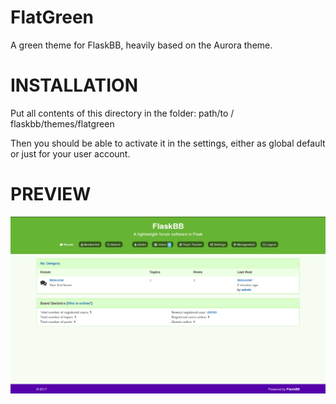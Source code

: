# FlatGreen

A green theme for FlaskBB, heavily based on the Aurora theme.

# INSTALLATION

Put all contents of this directory in the folder:
path/to / flaskbb/themes/flatgreen

Then you should be able to activate it in the settings,
either as global default or just for your user account.

# PREVIEW

![Preview](./preview.png)
